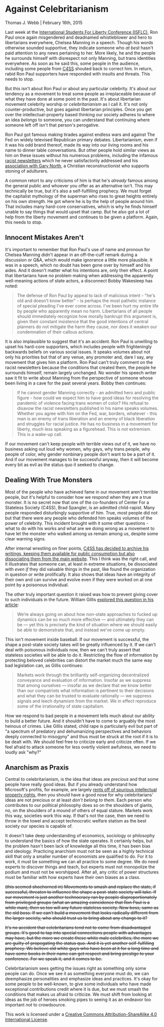 Against Celebritarianism
========================

Thomas J. Webb | February 16th, 2015

Last week at the [International Students For Liberty Conference (ISFLC)](http://isflc.org/), Ron Paul once again misgendered and deadnamed whistleblower and hero to libertarians everywhere, Chelsea Manning in a speech. Though his words otherwise sounded supportive, they indicate someone who *at best* hasn't paid attention to any news pertaining to her. More likely, he and the people he surrounds himself with disrespect not only Manning, but trans identities everywhere. As soon as he said this, some people in the audience, including some people from [C4SS](http://c4ss.org) shouted back to correct him. In return, rabid Ron Paul supporters have responded with insults and threats. This needs to stop.

But this isn't about Ron Paul or about any particular celebrity. It's about our tendency as a movement to treat some people as irreplaceable because of what they have done at some point in the past. It's about libertarian movement celebrity worship or *celebritarianism* as I call it. It's not only counter-productive, but goes against libertarian principles. Once you get over the intellectual-property based thinking our society adheres to where an idea *belongs* to someone, you can understand that continuing where someone left off isn't that person's perogative.

Ron Paul got famous making tirades against endless wars and against The Fed on widely televised Republican primary debates. Libertarianism, even if it was his odd brand thereof, made its way into our living rooms and his name to dinner table conversations. But other people hold similar views as him on these issues without his numerous problems, including the infamous [racist newsletters](http://www.washingtonpost.com/blogs/fact-checker/post/ron-paul-and-the-racist-newsletters-fact-checker-biography/2011/12/21/gIQAKNiwBP_blog.html) which he never satisfactorily addressed and his [association with Gary North](http://www.donotlink.com/bmb5), a Christian reconstructionist who supports stoning of adulturers.

A common retort to any criticisms of him is that he's *already* famous among the general public and whoever you offer as an alternative isn't. This may technically be true, but it's also a self-fulfilling prophecy. We must forget the capitalist mythology of the superman who rises to great heights entirely on his own strength. He got where he is by the help of people around him. That includes many hard-core conservatives, which is why he finds himself unable to say things that would upset that camp. But he also got a lot of help from the liberty movement and continues to be given a platform. Again, this needs to stop.

Innocent Mistakes Aren't
------------------------

It's important to remember that Ron Paul's use of name and pronoun for Chelsea Manning didn't appear in an off-the-cuff remark during a discussion or Q&A, which would make ignorance a little more plausible. It was in a speech, which no doubt has been gone over by himself and his aides. And it doesn't matter what his intentions are, only their effect. A point that libertarians have no problem making when addressing the apparently well-meaning actions of state actors, a disconnect Bobby Wakesleep has noted:

> The defense of Ron Paul by appeal to lack of malicious intent - "he's old and doesn't know better" - is perhaps the most pathetic instance of special pleading I've ever come across. I've been hurt my entire life by people who apparently mean no harm. Libertarians of all people should immediately recognize how morally bankrupt this argument is, given their constant insistence that the good intentions of central planners do not mitigate the harm they cause, nor does it weaken our condemnation of their callous actions.

It is also implausible to suggest that it's an accident. Ron Paul is unwilling to upset his hard-core supporters, which includes people with frighteningly backwards beliefs on various social issues. It speaks volumes about not only his priorities but that of any venue, any promoter and, dare I say, any movement that gives him a platform. Ron Paul can't truly comment on the racist newsletters because the conditions that created them, the people he surrounds himself, remain largely unchanged. No wonder his speech writer saw it fit to write about Manning from the perspective of someone whose been living in a cave for the past several years. Bobby then continues:

> If he cannot gender Manning correctly - an admitted hero and public figure - how could we expect him to have good ideas for resolving the pandemic of violence facing trans women of color? His refusal to disavow the racist newsletters published in his name speaks volumes. Whether you agree with him on the Fed, war, borders, whatever - this man is an enemy of trans liberation and an enemy of black liberation and struggles for racial justice. He has no business in a movement for liberty, much less speaking as a figurehead. This is not extremism. This is a wake-up call.

If our movement can't keep people with terrible views out of it, we have no business asking out loud why women, why gays, why trans people, why people of color, why gender nonbinary people don't want to be a part of it. And if our movement manages to be successful anyway, then it will become every bit as evil as the status quo it seeked to change.

Dealing With True Monsters
--------------------------

Most of the people who have achieved fame in our movement aren't terrible people, but it's helpful to consider how we respond when they are a true monster. It is no secret now that one of the co-founders of Center For a Stateless Society (C4SS), Brad Spangler, is an admitted child-rapist. Many people responded disturbingly supportive of him. True, most people did not but that there were any people who defended him speaks volumes of the power of celebrity. This incident brought with it some other questions - what to do with his works and what are we doing wrong as a movement to have let the monster who walked among us remain among us, despite some clear warning signs.

After internal wrestling on finer points, [C4SS has decided to archive his writings, keeping them available for public consumption but also dissociating them from the main website](http://c4ss.org/content/35256). This I think was the right call, and it illustrates that someone can, at least in extreme situations, be dissociated with *even if* they did valuable things in the past, like found the organization in question or write prolifically. It also shows that ideas have an integrity of their own and can survive and evolve even if they were worked on at one point by a poisonous individual.

The other truly important question it raised was how to prevent giving cover to such individuals in the future. William Gillis [explored this question in his article](http://c4ss.org/content/35643):

> We’re always going on about how non-state approaches to fucked up dynamics can be so much more effective — and ultimately they can be — yet this is precisely the kind of situation where we should easily be able to demonstrate that, and instead we’ve come up empty.

This isn't movement inside baseball. If our movement is successful, the shape a post-state society takes will be greatly influenced by it. If we can't deal with poisonous individuals now, then we can't truly assert that stateless societies will be able to do it. Restricting the flow of information by protecting beloved celebrities can distort the market much the same way bad legislation can, as Gillis continues:

> Markets work through the brilliantly self-organizing decentralized conveyance and evaluation of information. Insofar as we suppress that among ourselves — insofar as we declare that we know better than our compatriots what information is pertinent to their decisions and what they can be trusted to evaluate rationally — we suppress signals and leech dynamism from the market. We in effect reproduce some of the irrationality of state capitalism.

How we respond to bad people in a movement tells much about our ability to build a better future. And it shouldn't have to come to arguably the most heinous of crimes. Like Gillis stated, child rape is particularly evil but part of "a spectrum of predatory and dehumanizing perspectives and behaviors deeply connected to misogyny" and thus must be struck at the root if it is to be dealt with. We should feel free to criticize early and criticize often. If we feel afraid to attack someone for less overtly violent awfulness, we need to loudly ask "why?"

Anarchism as Praxis
-------------------

Central to celebritarianism, is the idea that ideas are *precious* and that some people have really good ideas. But if you already understand how Microsoft's profits, for example, are largely [rents off of spurious intellectual property rights](http://c4ss.org/content/33137), then you should have a good nose for why celebritarians' ideas are not precious or at least _don't belong to them_. Each person who contributes to our political philosophy does so on the shoulders of giants, no, on the shoulders of a mound of others of equal stature. Markets work this way, societies work this way. If that's not the case, then we need to throw in the towel and accept technocratic welfare statism as the best society our species is capable of.

It doesn't take deep understanding of economics, sociology or philosophy to understand the basics of how the state operates. It certainly helps, but the problem hasn't been lack of knowledge all this time, it has been bias and ideology. Practicing anarchism must not be seen as a highly technical skill that only a smaller number of economists are qualified to do. For it to work, it must be something we can all practice to some degree. We do need experts to discover things and teach, but experts must not monopolize the podium and must not be worshipped. After all, any critic of power structures must be familiar with how experts have their own biases as a class.

~~(this seemed shoehorned in) Movements to smash and replace the state, if successful, threaten to influence the shape a post-state society will take. If our movement is just another technocracy ran by people disproportionately from privileged groups (what an amazing coincidence that Ron Paul is a white man), then so too will any future stateless society. New boss, same as the old boss. If we can't build a movement that looks radically different from the larger society, who should trust us to bring about any change to it?~~

~~It's no accident that celebritarians tend not to come from disadvantaged groups. It's good to tap into special connections people with advantages may have, but the more we create these white male celebrities, the more we are guilty of propogating the status quo. And it is yet another self-fulfilling prophecy. We believe old white guys who have been at it for a long time and have some books in their name can get respect and bring prestige to your conference. For we speak it, and it comes to be.~~

Celebritarianism sees getting the issues right as something only some people can do. Once we see it as something everyone must do, we can deemphasize personalities and emphasize ideas and practices. It's okay for some people to be well-known, to give some individuals who have made exceptional contributions credit where it is due, but we must smash the conditions that makes us afraid to criticize. We must shift from looking at ideas as the job of heroes smoking pipes to seeing it as an endeavor too important *not* to crowdsource.

This work is licensed under a [Creative Commons Attribution-ShareAlike 4.0 International License](http://creativecommons.org/licenses/by-sa/4.0/).